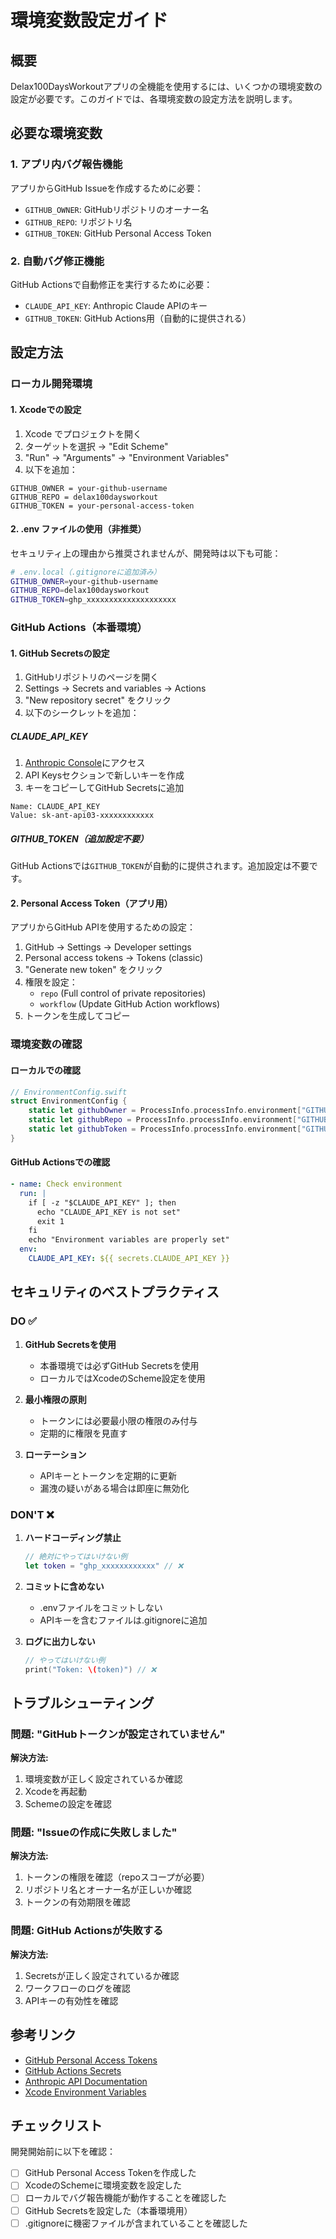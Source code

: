 # 環境変数設定ガイド

## 概要

Delax100DaysWorkoutアプリの全機能を使用するには、いくつかの環境変数の設定が必要です。このガイドでは、各環境変数の設定方法を説明します。

## 必要な環境変数

### 1. アプリ内バグ報告機能

アプリからGitHub Issueを作成するために必要：

- `GITHUB_OWNER`: GitHubリポジトリのオーナー名
- `GITHUB_REPO`: リポジトリ名
- `GITHUB_TOKEN`: GitHub Personal Access Token

### 2. 自動バグ修正機能

GitHub Actionsで自動修正を実行するために必要：

- `CLAUDE_API_KEY`: Anthropic Claude APIのキー
- `GITHUB_TOKEN`: GitHub Actions用（自動的に提供される）

## 設定方法

### ローカル開発環境

#### 1. Xcodeでの設定

1. Xcode でプロジェクトを開く
2. ターゲットを選択 → "Edit Scheme"
3. "Run" → "Arguments" → "Environment Variables"
4. 以下を追加：

```
GITHUB_OWNER = your-github-username
GITHUB_REPO = delax100daysworkout
GITHUB_TOKEN = your-personal-access-token
```

#### 2. .env ファイルの使用（非推奨）

セキュリティ上の理由から推奨されませんが、開発時は以下も可能：

```bash
# .env.local（.gitignoreに追加済み）
GITHUB_OWNER=your-github-username
GITHUB_REPO=delax100daysworkout
GITHUB_TOKEN=ghp_xxxxxxxxxxxxxxxxxxxx
```

### GitHub Actions（本番環境）

#### 1. GitHub Secretsの設定

1. GitHubリポジトリのページを開く
2. Settings → Secrets and variables → Actions
3. "New repository secret" をクリック
4. 以下のシークレットを追加：

##### CLAUDE_API_KEY

1. [Anthropic Console](https://console.anthropic.com/)にアクセス
2. API Keysセクションで新しいキーを作成
3. キーをコピーしてGitHub Secretsに追加

```
Name: CLAUDE_API_KEY
Value: sk-ant-api03-xxxxxxxxxxxx
```

##### GITHUB_TOKEN（追加設定不要）

GitHub Actionsでは`GITHUB_TOKEN`が自動的に提供されます。追加設定は不要です。

#### 2. Personal Access Token（アプリ用）

アプリからGitHub APIを使用するための設定：

1. GitHub → Settings → Developer settings
2. Personal access tokens → Tokens (classic)
3. "Generate new token" をクリック
4. 権限を設定：
   - `repo` (Full control of private repositories)
   - `workflow` (Update GitHub Action workflows)
5. トークンを生成してコピー

### 環境変数の確認

#### ローカルでの確認

```swift
// EnvironmentConfig.swift
struct EnvironmentConfig {
    static let githubOwner = ProcessInfo.processInfo.environment["GITHUB_OWNER"] ?? "default-owner"
    static let githubRepo = ProcessInfo.processInfo.environment["GITHUB_REPO"] ?? "default-repo"
    static let githubToken = ProcessInfo.processInfo.environment["GITHUB_TOKEN"]
}
```

#### GitHub Actionsでの確認

```yaml
- name: Check environment
  run: |
    if [ -z "$CLAUDE_API_KEY" ]; then
      echo "CLAUDE_API_KEY is not set"
      exit 1
    fi
    echo "Environment variables are properly set"
  env:
    CLAUDE_API_KEY: ${{ secrets.CLAUDE_API_KEY }}
```

## セキュリティのベストプラクティス

### DO ✅

1. **GitHub Secretsを使用**
   - 本番環境では必ずGitHub Secretsを使用
   - ローカルではXcodeのScheme設定を使用

2. **最小権限の原則**
   - トークンには必要最小限の権限のみ付与
   - 定期的に権限を見直す

3. **ローテーション**
   - APIキーとトークンを定期的に更新
   - 漏洩の疑いがある場合は即座に無効化

### DON'T ❌

1. **ハードコーディング禁止**
   ```swift
   // 絶対にやってはいけない例
   let token = "ghp_xxxxxxxxxxxx" // ❌
   ```

2. **コミットに含めない**
   - .envファイルをコミットしない
   - APIキーを含むファイルは.gitignoreに追加

3. **ログに出力しない**
   ```swift
   // やってはいけない例
   print("Token: \(token)") // ❌
   ```

## トラブルシューティング

### 問題: "GitHubトークンが設定されていません"

**解決方法:**
1. 環境変数が正しく設定されているか確認
2. Xcodeを再起動
3. Schemeの設定を確認

### 問題: "Issueの作成に失敗しました"

**解決方法:**
1. トークンの権限を確認（repoスコープが必要）
2. リポジトリ名とオーナー名が正しいか確認
3. トークンの有効期限を確認

### 問題: GitHub Actionsが失敗する

**解決方法:**
1. Secretsが正しく設定されているか確認
2. ワークフローのログを確認
3. APIキーの有効性を確認

## 参考リンク

- [GitHub Personal Access Tokens](https://docs.github.com/en/authentication/keeping-your-account-and-data-secure/creating-a-personal-access-token)
- [GitHub Actions Secrets](https://docs.github.com/en/actions/security-guides/encrypted-secrets)
- [Anthropic API Documentation](https://docs.anthropic.com/claude/reference/getting-started-with-the-api)
- [Xcode Environment Variables](https://developer.apple.com/documentation/xcode/customizing-the-build-schemes-for-a-project)

## チェックリスト

開発開始前に以下を確認：

- [ ] GitHub Personal Access Tokenを作成した
- [ ] XcodeのSchemeに環境変数を設定した
- [ ] ローカルでバグ報告機能が動作することを確認した
- [ ] GitHub Secretsを設定した（本番環境用）
- [ ] .gitignoreに機密ファイルが含まれていることを確認した